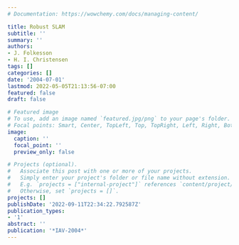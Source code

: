 ```yaml
---
# Documentation: https://wowchemy.com/docs/managing-content/

title: Robust SLAM
subtitle: ''
summary: ''
authors:
- J. Folkesson
- H. I. Christensen
tags: []
categories: []
date: '2004-07-01'
lastmod: 2022-05-05T21:13:56-07:00
featured: false
draft: false

# Featured image
# To use, add an image named `featured.jpg/png` to your page's folder.
# Focal points: Smart, Center, TopLeft, Top, TopRight, Left, Right, BottomLeft, Bottom, BottomRight.
image:
  caption: ''
  focal_point: ''
  preview_only: false

# Projects (optional).
#   Associate this post with one or more of your projects.
#   Simply enter your project's folder or file name without extension.
#   E.g. `projects = ["internal-project"]` references `content/project/deep-learning/index.md`.
#   Otherwise, set `projects = []`.
projects: []
publishDate: '2022-09-11T22:34:22.792587Z'
publication_types:
- '1'
abstract: ''
publication: '*IAV-2004*'
---
```

